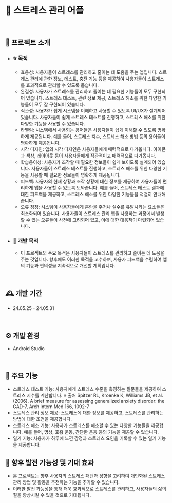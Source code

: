 ﻿# 🤗 스트레스 관리 어플
<br>

## 🌹 프로젝트 소개
- ### ⭐ 목적
   - 효용성: 사용자들이 스트레스를 관리하고 줄이는 데 도움을 주는 앱입니다. 스트레스 관리에 관한 정보, 테스트, 충전 기능 등을 제공하여 사용자들이 스트레스를 효과적으로 관리할 수 있도록 돕습니다. 
   - 완결성: 사용자가 스트레스를 관리하고 줄이는 데 필요한 기능들이 모두 구현되어 있습니다. 스트레스 테스트, 관련 정보 제공, 스트레스 해소를 위한 다양한 기능들이 모두 잘 구현되어 있습니다.
   - 직관성: 사용자가 쉽게 시스템을 이해하고 사용할 수 있도록 UI/UX가 설계되어 있습니다. 사용자들이 쉽게 스트레스 테스트를 진행하고, 스트레스 해소를 위한 다양한 기능을 사용할 수 있습니다.
   - 라벨링: 시스템에서 사용되는 용어들은 사용자들이 쉽게 이해할 수 있도록 명확하게 제공됩니다. 예를 들어, 스트레스 지수, 스트레스 해소 방법 등의 용어들이 명확하게 제공됩니다.
   - 시각 디자인: 앱의 시각 디자인은 사용자들에게 매력적으로 다가옵니다. 아이콘과 색상, 레이아웃 등이 사용자들에게 직관적이고 매력적으로 다가옵니다.
   - 학습용이성: 사용자가 조작할 때 필요한 정보들이 쉽게 보이도록 설계되어 있습니다. 사용자들이 스트레스 테스트를 진행하고, 스트레스 해소를 위한 다양한 기능을 사용할 때 필요한 정보들이 명확하게 제공됩니다.
   - 피드백: 사용자의 현재 상황과 조작 상황에 대한 정보를 제공하여 사용자들이 편리하게 앱을 사용할 수 있도록 도와줍니다. 예를 들어, 스트레스 테스트 결과에 대한 피드백을 제공하고, 스트레스 해소를 위한 다양한 기능들을 적절히 안내해줍니다.
   - 오류 정정: 시스템이 사용자들에게 혼란을 주거나 실수를 유발시키는 요소들은 최소화되어 있습니다. 사용자들이 스트레스 관리 앱을 사용하는 과정에서 발생할 수 있는 오류들이 사전에 고려되어 있고, 이에 대한 대응책이 마련되어 있습니다.

- ### 🌈 개발 목적 
   - 이 프로젝트의 주요 목적은 사용자들이 스트레스를 관리하고 줄이는 데 도움을 주는 것입니다. 향후에도 이러한 목적을 고수하며, 사용자 피드백을 수렴하여 앱의 기능과 편의성을 지속적으로 개선할 계획입니다.

<br>

## 🕰️ 개발 기간
* 24.05.25 - 24.05.31
<br>

 ## ⚙️ 개발 환경
- Android Studio 
<br>

## 🌸 주요 기능
- 스트레스 테스트 기능: 사용자에게 스트레스 수준을 측정하는 질문들을 제공하여 스트레스 지수를 계산합니다.
  ※ 출처
   Spitzer RL, Kroenke K, Williams JB, et al.(2006). A brief measure for assessing generalized anxiety disorder: the GAD-7, Arch Intern Med 166, 1092-7
- 스트레스 관리 정보 제공: 스트레스에 대한 정보를 제공하고, 스트레스를 관리하는 방법에 대한 조언을 제공합니다.
- 스트레스 해소 기능: 사용자가 스트레스를 해소할 수 있는 다양한 기능들을 제공합니다. 예를 들어, 명상, 호흡 운동, 간단한 운동 등의 기능을 제공할 수 있습니다.
- 일기 기능: 사용자가 하루에 느낀 감정과 스트레스 요인을 기록할 수 있는 일기 기능을 제공합니다.

## 🍎 향후 발전 가능성 및 기대 효과
- 본 프로젝트는 향후 사용자의 스트레스 패턴과 성향을 고려하여 개인화된 스트레스 관리 방법 및 활동을 추천하는 기능을 추가할 수 있습니다.
- 이러한 발전 가능성을 통해 더욱 효과적으로 스트레스를 관리하고, 사용자들의 삶의 질을 향상시킬 수 있을 것으로 기대됩니다.
